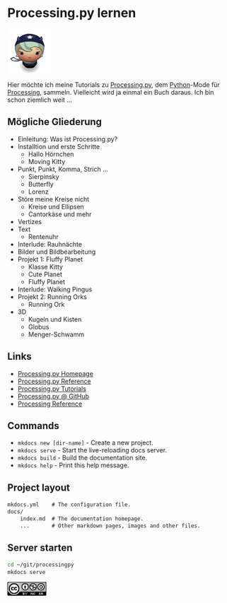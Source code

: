 # Processing.py lernen

![Horn Girl](images/horngirl.png)

Hier möchte ich meine Tutorials zu [Processing.py][2], dem [Python][3]-Mode für [Processing][4], sammeln. Vielleicht wird ja einmal ein Buch daraus. Ich bin schon ziemlich weit …

## Mögliche Gliederung

- Einleitung: Was ist Processing.py?
- Installtion und erste Schritte
    - Hallo Hörnchen
    - Moving Kitty
- Punkt, Punkt, Komma, Strich …
    - Sierpinsky
    - Butterfly
    - Lorenz
- Störe meine Kreise nicht
    - Kreise und Ellipsen
    - Cantorkäse und mehr
- Vertizes
- Text
    - Rentenuhr
- Interlude: Rauhnächte
- Bilder und Bildbearbeitung
- Projekt 1: Fluffy Planet
    - Klasse Kitty
    - Cute Planet
    - Fluffy Planet
- Interlude: Walking Pingus
- Projekt 2: Running Orks
    - Running Ork
- 3D
    - Kugeln und Kisten
	- Globus
    - Menger-Schwamm

## Links

- [Processing.py Homepage](http://py.processing.org/)
- [Processing.py Reference](http://py.processing.org/reference/)
- [Processing.py Tutorials](http://py.processing.org/tutorials/)
- [Processing.py @ GitHub](https://github.com/jdf/processing.py)
- [Processing Reference](https://processing.org/reference/)

## Commands

* `mkdocs new [dir-name]` - Create a new project.
* `mkdocs serve` - Start the live-reloading docs server.
* `mkdocs build` - Build the documentation site.
* `mkdocs help` - Print this help message.

## Project layout

    mkdocs.yml    # The configuration file.
    docs/
        index.md  # The documentation homepage.
        ...       # Other markdown pages, images and other files.

## Server starten

~~~bash
cd ~/git/processingpy
mkdocs serve
~~~

[![cc-by-nc-sa](images/cc-by-nc-sa.png)][1]

[1]: http://creativecommons.org/licenses/by-nc-sa/4.0/
[2]: http://cognitiones.kantel-chaos-team.de/programmierung/creativecoding/processing/processingpy.html
[3]: http://cognitiones.kantel-chaos-team.de/programmierung/python/python.html
[4]: http://cognitiones.kantel-chaos-team.de/programmierung/creativecoding/processing/processing.html
